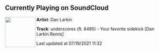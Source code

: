 ## Currently Playing on SoundCloud

[<img align="left" width="100" src="https://i1.sndcdn.com/artworks-r41JAzJBzBtkqm81-CyubWA-t500x500.jpg">](https://soundcloud.com/danlrk/your-favorite-sidekick-remix)

**Artist**: Dan Larkin 

**Track**: underscores (ft. 8485) - Your favorite sidekick [Dan Larkin Remix]

Last updated at 07/19/2021 11:32
